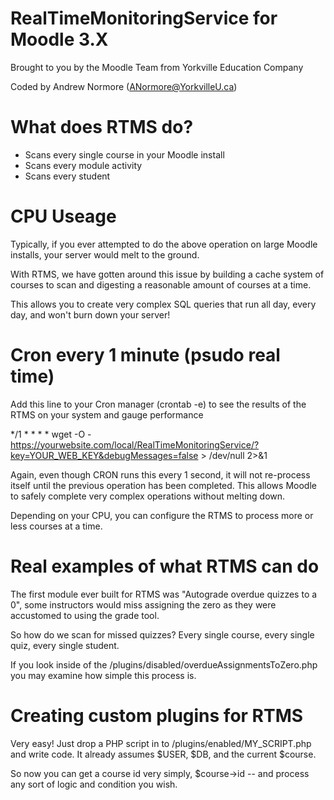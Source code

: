 # RealTimeMonitoringService for Moodle 3.X
Brought to you by the Moodle Team from Yorkville Education Company

Coded by Andrew Normore (ANormore@YorkvilleU.ca)


# What does RTMS do? 
- Scans every single course in your Moodle install
- Scans every module activity
- Scans every student

# CPU Useage
Typically, if you ever attempted to do the above operation on large Moodle installs, your server would melt to the ground.

With RTMS, we have gotten around this issue by building a cache system of courses to scan and digesting a reasonable amount of courses at a time.

This allows you to create very complex SQL queries that run all day, every day, and won't burn down your server!

# Cron every 1 minute (psudo real time)
Add this line to your Cron manager (crontab -e) to see the results of the RTMS on your system and gauge performance

*/1 * * * * wget -O - https://yourwebsite.com/local/RealTimeMonitoringService/?key=YOUR_WEB_KEY&debugMessages=false > /dev/null 2>&1

Again, even though CRON runs this every 1 second, it will not re-process itself until the previous operation has been completed. This allows Moodle to safely complete very complex operations without melting down.

Depending on your CPU, you can configure the RTMS to process more or less courses at a time. 

# Real examples of what RTMS can do

The first module ever built for RTMS was "Autograde overdue quizzes to a 0", some instructors would miss assigning the zero as they were accustomed to using the grade tool. 

So how do we scan for missed quizzes? Every single course, every single quiz, every single student. 

If you look inside of the /plugins/disabled/overdueAssignmentsToZero.php you may examine how simple this process is.

# Creating custom plugins for RTMS

Very easy! Just drop a PHP script in to /plugins/enabled/MY_SCRIPT.php and write code. It already assumes $USER, $DB, and the current $course.

So now you can get a course id very simply, $course->id -- and process any sort of logic and condition you wish.


